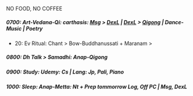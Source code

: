 NO FOOD, NO COFFEE
##### 0700: Art-Vedana-Qi: carthasis: [Msg](https://github.com/ThanhNguyen24590/Body/blob/main/00.Exc_Msg.md) > [DexL](https://github.com/ThanhNguyen24590/Body/blob/main/1.1.Exc_DexL.md) | [DexL](https://github.com/ThanhNguyen24590/Body/blob/main/1.2.Exc_Dex.md) > [Qigong](https://github.com/ThanhNguyen24590/Body/blob/main/2.1.Exc_Qi_5-Animalls.md) | Dance-Music | Poetry
+ 20: Ev Ritual: Chant > Bow-Buddhanussati + Maranam >
##### 0800: Dh Talk > Samadhi: Anap-Qigong
##### 0900: Study: Udemy: Cs | Lang: Jp, Pali, Piano
##### 1000: Sleep: Anap-Metta: Nt + Prep tommorrow Log, Off PC | Msg, DexL
